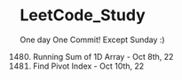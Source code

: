# LeetCode_Study

One day One Commit!
Except Sunday :)


1480. Running Sum of 1D Array   - Oct 8th, 22
724.  Find Pivot Index          - Oct 10th, 22
